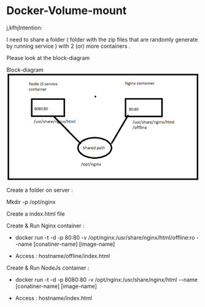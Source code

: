 # Docker-Volume-mount

j,kfhjIntention:

I need to share a folder ( folder with the zip files that are randomly generate by running service ) with 2 (or) more containers .
	
Please look at the block-diagram
	
Block-diagram ![image](https://github.com/Sun-Raise/Docker-Volume-mount/blob/master/basic-volume-diag.PNG)
	
Create a folder on server :

Mkdir -p /opt/nginx

Create a index.html file
	        
Create & Run Nginx container :

   - docker run -t -d -p 80:80 -v /opt/nginx:/usr/share/nginx/html/offline:ro --name [conatiner-name] [image-name]
		
   - Access :  hostname/offline/index.html
	
Create & Run NodeJs container :

   - docker run -t -d -p 8080:80 -v /opt/nginx:/usr/share/nginx/html --name [conatiner-name] [image-name]
		
   - Access :  hostname/index.html
